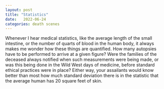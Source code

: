 ```yaml
---
layout: post
title: "Statistics"
date:   2022-06-24
categories: death scenes
---
```

Whenever I hear medical statistics, like the average length of the small intestine, or the number of quarts of blood in the human body, it always makes me wonder how these things are quantified. How many autopsies have to be performed to arrive at a given figure? Were the families of the deceased always notified when such measurements were being made, or was this being done in the Wild West days of medicine, before standard ethical practices were in place? Either way, your assailants would know better than most how much standard deviation there is in the statistic that the average human has 20 square feet of skin.

